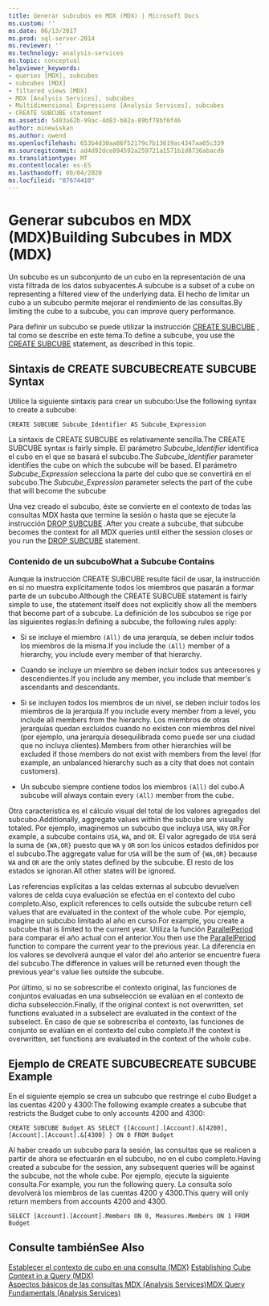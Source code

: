 ```yaml
---
title: Generar subcubos en MDX (MDX) | Microsoft Docs
ms.custom: ''
ms.date: 06/13/2017
ms.prod: sql-server-2014
ms.reviewer: ''
ms.technology: analysis-services
ms.topic: conceptual
helpviewer_keywords:
- queries [MDX], subcubes
- subcubes [MDX]
- filtered views [MDX]
- MDX [Analysis Services], subcubes
- Multidimensional Expressions [Analysis Services], subcubes
- CREATE SUBCUBE statement
ms.assetid: 5403a62b-99ac-4d83-b02a-89bf78bf0f46
author: minewiskan
ms.author: owend
ms.openlocfilehash: 653b4d30aa86f52179c7b13619ac4347aa65c339
ms.sourcegitcommit: ad4d92dce894592a259721a1571b1d8736abacdb
ms.translationtype: MT
ms.contentlocale: es-ES
ms.lasthandoff: 08/04/2020
ms.locfileid: "87674410"
---
```

# <a name="building-subcubes-in-mdx-mdx"></a><span data-ttu-id="e54d2-102">Generar subcubos en MDX (MDX)</span><span class="sxs-lookup"><span data-stu-id="e54d2-102">Building Subcubes in MDX (MDX)</span></span>
  <span data-ttu-id="e54d2-103">Un subcubo es un subconjunto de un cubo en la representación de una vista filtrada de los datos subyacentes.</span><span class="sxs-lookup"><span data-stu-id="e54d2-103">A subcube is a subset of a cube on representing a filtered view of the underlying data.</span></span> <span data-ttu-id="e54d2-104">El hecho de limitar un cubo a un subcubo permite mejorar el rendimiento de las consultas.</span><span class="sxs-lookup"><span data-stu-id="e54d2-104">By limiting the cube to a subcube, you can improve query performance.</span></span>  
  
 <span data-ttu-id="e54d2-105">Para definir un subcubo se puede utilizar la instrucción [CREATE SUBCUBE](/sql/mdx/mdx-data-definition-create-subcube) , tal como se describe en este tema.</span><span class="sxs-lookup"><span data-stu-id="e54d2-105">To define a subcube, you use the [CREATE SUBCUBE](/sql/mdx/mdx-data-definition-create-subcube) statement, as described in this topic.</span></span>  
  
## <a name="create-subcube-syntax"></a><span data-ttu-id="e54d2-106">Sintaxis de CREATE SUBCUBE</span><span class="sxs-lookup"><span data-stu-id="e54d2-106">CREATE SUBCUBE Syntax</span></span>  
 <span data-ttu-id="e54d2-107">Utilice la siguiente sintaxis para crear un subcubo:</span><span class="sxs-lookup"><span data-stu-id="e54d2-107">Use the following syntax to create a subcube:</span></span>  
  
```  
CREATE SUBCUBE Subcube_Identifier AS Subcube_Expression  
```  
  
 <span data-ttu-id="e54d2-108">La sintaxis de CREATE SUBCUBE es relativamente sencilla.</span><span class="sxs-lookup"><span data-stu-id="e54d2-108">The CREATE SUBCUBE syntax is fairly simple.</span></span> <span data-ttu-id="e54d2-109">El parámetro *Subcube_Identifier* identifica el cubo en el que se basará el subcubo.</span><span class="sxs-lookup"><span data-stu-id="e54d2-109">The *Subcube_Identifier* parameter identifies the cube on which the subcube will be based.</span></span> <span data-ttu-id="e54d2-110">El parámetro *Subcube_Expression* selecciona la parte del cubo que se convertirá en el subcubo.</span><span class="sxs-lookup"><span data-stu-id="e54d2-110">The *Subcube_Expression* parameter selects the part of the cube that will become the subcube</span></span>  
  
 <span data-ttu-id="e54d2-111">Una vez creado el subcubo, éste se convierte en el contexto de todas las consultas MDX hasta que termine la sesión o hasta que se ejecute la instrucción [DROP SUBCUBE](/sql/mdx/mdx-data-definition-drop-subcube) .</span><span class="sxs-lookup"><span data-stu-id="e54d2-111">After you create a subcube, that subcube becomes the context for all MDX queries until either the session closes or you run the [DROP SUBCUBE](/sql/mdx/mdx-data-definition-drop-subcube) statement.</span></span>  
  
### <a name="what-a-subcube-contains"></a><span data-ttu-id="e54d2-112">Contenido de un subcubo</span><span class="sxs-lookup"><span data-stu-id="e54d2-112">What a Subcube Contains</span></span>  
 <span data-ttu-id="e54d2-113">Aunque la instrucción CREATE SUBCUBE resulte fácil de usar, la instrucción en sí no muestra explícitamente todos los miembros que pasarán a formar parte de un subcubo.</span><span class="sxs-lookup"><span data-stu-id="e54d2-113">Although the CREATE SUBCUBE statement is fairly simple to use, the statement itself does not explicitly show all the members that become part of a subcube.</span></span> <span data-ttu-id="e54d2-114">La definición de los subcubos se rige por las siguientes reglas:</span><span class="sxs-lookup"><span data-stu-id="e54d2-114">In defining a subcube, the following rules apply:</span></span>  
  
-   <span data-ttu-id="e54d2-115">Si se incluye el miembro `(All)` de una jerarquía, se deben incluir todos los miembros de la misma.</span><span class="sxs-lookup"><span data-stu-id="e54d2-115">If you include the `(All)` member of a hierarchy, you include every member of that hierarchy.</span></span>  
  
-   <span data-ttu-id="e54d2-116">Cuando se incluye un miembro se deben incluir todos sus antecesores y descendientes.</span><span class="sxs-lookup"><span data-stu-id="e54d2-116">If you include any member, you include that member's ascendants and descendants.</span></span>  
  
-   <span data-ttu-id="e54d2-117">Si se incluyen todos los miembros de un nivel, se deben incluir todos los miembros de la jerarquía.</span><span class="sxs-lookup"><span data-stu-id="e54d2-117">If you include every member from a level, you include all members from the hierarchy.</span></span> <span data-ttu-id="e54d2-118">Los miembros de otras jerarquías quedan excluidos cuando no existen con miembros del nivel (por ejemplo, una jerarquía desequilibrada como puede ser una ciudad que no incluya clientes).</span><span class="sxs-lookup"><span data-stu-id="e54d2-118">Members from other hierarchies will be excluded if those members do not exist with members from the level (for example, an unbalanced hierarchy such as a city that does not contain customers).</span></span>  
  
-   <span data-ttu-id="e54d2-119">Un subcubo siempre contiene todos los miembros `(All)` del cubo.</span><span class="sxs-lookup"><span data-stu-id="e54d2-119">A subcube will always contain every `(All)` member from the cube.</span></span>  
  
 <span data-ttu-id="e54d2-120">Otra característica es el cálculo visual del total de los valores agregados del subcubo.</span><span class="sxs-lookup"><span data-stu-id="e54d2-120">Additionally, aggregate values within the subcube are visually totaled.</span></span> <span data-ttu-id="e54d2-121">Por ejemplo, imaginemos un subcubo que incluya `USA`, `WA`y `OR`.</span><span class="sxs-lookup"><span data-stu-id="e54d2-121">For example, a subcube contains `USA`, `WA`, and `OR`.</span></span> <span data-ttu-id="e54d2-122">El valor agregado de `USA` será la suma de `{WA,OR}` puesto que `WA` y `OR` son los únicos estados definidos por el subcubo.</span><span class="sxs-lookup"><span data-stu-id="e54d2-122">The aggregate value for `USA` will be the sum of `{WA,OR}` because `WA` and `OR` are the only states defined by the subcube.</span></span> <span data-ttu-id="e54d2-123">El resto de los estados se ignoran.</span><span class="sxs-lookup"><span data-stu-id="e54d2-123">All other states will be ignored.</span></span>  
  
 <span data-ttu-id="e54d2-124">Las referencias explícitas a las celdas externas al subcubo devuelven valores de celda cuya evaluación se efectúa en el contexto del cubo completo.</span><span class="sxs-lookup"><span data-stu-id="e54d2-124">Also, explicit references to cells outside the subcube return cell values that are evaluated in the context of the whole cube.</span></span> <span data-ttu-id="e54d2-125">Por ejemplo, imagine un subcubo limitado al año en curso.</span><span class="sxs-lookup"><span data-stu-id="e54d2-125">For example, you create a subcube that is limited to the current year.</span></span> <span data-ttu-id="e54d2-126">Utiliza la función [ParallelPeriod](/sql/mdx/parallelperiod-mdx) para comparar el año actual con el anterior.</span><span class="sxs-lookup"><span data-stu-id="e54d2-126">You then use the [ParallelPeriod](/sql/mdx/parallelperiod-mdx) function to compare the current year to the previous year.</span></span> <span data-ttu-id="e54d2-127">La diferencia en los valores se devolverá aunque el valor del año anterior se encuentre fuera del subcubo.</span><span class="sxs-lookup"><span data-stu-id="e54d2-127">The difference in values will be returned even though the previous year's value lies outside the subcube.</span></span>  
  
 <span data-ttu-id="e54d2-128">Por último, si no se sobrescribe el contexto original, las funciones de conjuntos evaluadas en una subselección se evalúan en el contexto de dicha subselección.</span><span class="sxs-lookup"><span data-stu-id="e54d2-128">Finally, if the original context is not overwritten, set functions evaluated in a subselect are evaluated in the context of the subselect.</span></span> <span data-ttu-id="e54d2-129">En caso de que se sobrescriba el contexto, las funciones de conjunto se evalúan en el contexto del cubo completo.</span><span class="sxs-lookup"><span data-stu-id="e54d2-129">If the context is overwritten, set functions are evaluated in the context of the whole cube.</span></span>  
  
## <a name="create-subcube-example"></a><span data-ttu-id="e54d2-130">Ejemplo de CREATE SUBCUBE</span><span class="sxs-lookup"><span data-stu-id="e54d2-130">CREATE SUBCUBE Example</span></span>  
 <span data-ttu-id="e54d2-131">En el siguiente ejemplo se crea un subcubo que restringe el cubo Budget a las cuentas 4200 y 4300:</span><span class="sxs-lookup"><span data-stu-id="e54d2-131">The following example creates a subcube that restricts the Budget cube to only accounts 4200 and 4300:</span></span>  
  
 `CREATE SUBCUBE Budget AS SELECT {[Account].[Account].&[4200], [Account].[Account].&[4300] } ON 0 FROM Budget`  
  
 <span data-ttu-id="e54d2-132">Al haber creado un subcubo para la sesión, las consultas que se realicen a partir de ahora se efectuarán en el subcubo, no en el cubo completo.</span><span class="sxs-lookup"><span data-stu-id="e54d2-132">Having created a subcube for the session, any subsequent queries will be against the subcube, not the whole cube.</span></span> <span data-ttu-id="e54d2-133">Por ejemplo, ejecute la siguiente consulta.</span><span class="sxs-lookup"><span data-stu-id="e54d2-133">For example, you run the following query.</span></span> <span data-ttu-id="e54d2-134">La consulta solo devolverá los miembros de las cuentas 4200 y 4300.</span><span class="sxs-lookup"><span data-stu-id="e54d2-134">This query will only return members from accounts 4200 and 4300.</span></span>  
  
 `SELECT [Account].[Account].Members ON 0, Measures.Members ON 1 FROM Budget`  
  
## <a name="see-also"></a><span data-ttu-id="e54d2-135">Consulte también</span><span class="sxs-lookup"><span data-stu-id="e54d2-135">See Also</span></span>  
 <span data-ttu-id="e54d2-136">[Establecer el contexto de cubo en una consulta &#40;MDX&#41;](establishing-cube-context-in-a-query-mdx.md) </span><span class="sxs-lookup"><span data-stu-id="e54d2-136">[Establishing Cube Context in a Query &#40;MDX&#41;](establishing-cube-context-in-a-query-mdx.md) </span></span>  
 [<span data-ttu-id="e54d2-137">Aspectos básicos de las consultas MDX &#40;Analysis Services&#41;</span><span class="sxs-lookup"><span data-stu-id="e54d2-137">MDX Query Fundamentals &#40;Analysis Services&#41;</span></span>](mdx-query-fundamentals-analysis-services.md)  
  
  
